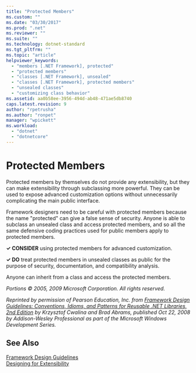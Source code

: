 ```yaml
---
title: "Protected Members"
ms.custom: ""
ms.date: "03/30/2017"
ms.prod: ".net"
ms.reviewer: ""
ms.suite: ""
ms.technology: dotnet-standard
ms.tgt_pltfrm: ""
ms.topic: "article"
helpviewer_keywords: 
  - "members [.NET Framework], protected"
  - "protected members"
  - "classes [.NET Framework], unsealed"
  - "classes [.NET Framework], protected members"
  - "unsealed classes"
  - "customizing class behavior"
ms.assetid: aa0b58ee-3956-494d-ab48-471ae5db8740
caps.latest.revision: 9
author: "rpetrusha"
ms.author: "ronpet"
manager: "wpickett"
ms.workload: 
  - "dotnet"
  - "dotnetcore"
---
```

# Protected Members
Protected members by themselves do not provide any extensibility, but they can make extensibility through subclassing more powerful. They can be used to expose advanced customization options without unnecessarily complicating the main public interface.  
  
 Framework designers need to be careful with protected members because the name "protected" can give a false sense of security. Anyone is able to subclass an unsealed class and access protected members, and so all the same defensive coding practices used for public members apply to protected members.  
  
 **✓ CONSIDER** using protected members for advanced customization.  
  
 **✓ DO** treat protected members in unsealed classes as public for the purpose of security, documentation, and compatibility analysis.  
  
 Anyone can inherit from a class and access the protected members.  
  
 *Portions © 2005, 2009 Microsoft Corporation. All rights reserved.*  
  
 *Reprinted by permission of Pearson Education, Inc. from [Framework Design Guidelines: Conventions, Idioms, and Patterns for Reusable .NET Libraries, 2nd Edition](https://www.informit.com/store/framework-design-guidelines-conventions-idioms-and-9780321545619) by Krzysztof Cwalina and Brad Abrams, published Oct 22, 2008 by Addison-Wesley Professional as part of the Microsoft Windows Development Series.*  
  
## See Also  
 [Framework Design Guidelines](../../../docs/standard/design-guidelines/index.md)  
 [Designing for Extensibility](../../../docs/standard/design-guidelines/designing-for-extensibility.md)
